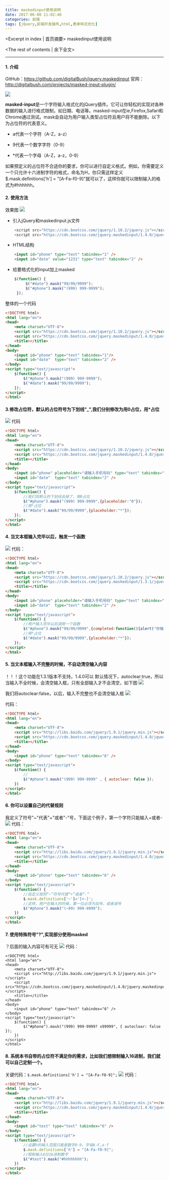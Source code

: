 ```yaml
---
title: maskedinput使用说明
date: 2017-06-08 11:02:40
categories: 前端
tags: [jQuery,前端开发插件,html,表单样式优化]
---
```

<Excerpt in index | 首页摘要> 
maskedinput使用说明
<!-- more -->
<The rest of contents | 余下全文>

-----
#### 1. 介绍
GitHub：https://github.com/digitalBush/jquery.maskedinput
官网：http://digitalbush.com/projects/masked-input-plugin/

![](maskedinput/maskedInput.png)

**masked-input**是一个字符输入格式化的jQuery插件。它可让你轻松的实现对各种数据的输入进行格式限制，如日期、电话等。masked-input在ie,Firefox,Safari和Chrome通过测试。mask会自动为用户输入类型占位符且用户将不能删除。以下为占位符的代表意义。
- a代表一个字符（A-Z，a-z）

- 9代表一个数字字符（0-9）

- *代表一个字母（A-Z，a-z，0-9）

如果预定义的占位符不合适你的要求，你可以进行自定义格式。例如，你需要定义一个只允许十六进制字符的格式，命名为H，你只需这样定义$.mask.definitions['h'] = "[A-Fa-f0-9]"就可以了，这样你就可以限制输入的格式为#hhhhhh。

#### 2. 使用方法
效果图
![](maskedinput/2.gif)
- 引入jQuery和maskedinput.js文件
```javascript
    <script src="https://cdn.bootcss.com/jquery/1.10.2/jquery.js"></script>
    <script src="https://cdn.bootcss.com/jquery.maskedinput/1.4.0/jquery.maskedinput.min.js"></script>
```
- HTML结构
```html
    <input id="phone" type="text" tabindex="1" />
    <input id="date" value="1231" type="text" tabindex="2" />
```
- 给要格式化的input加上masked
```javascript
    $(function() {
         $("#date").mask("99/99/9999");
         $("#phone").mask("(999) 999-9999");
     });
```
整体的一个代码
```html
<!DOCTYPE html>
<html lang="en">
<head>
    <meta charset="UTF-8">
    <script src="https://cdn.bootcss.com/jquery/1.10.2/jquery.js"></script>
    <script src="https://cdn.bootcss.com/jquery.maskedinput/1.4.0/jquery.maskedinput.min.js"></script>
    <title></title>
</head>
<body>
    <input id="phone" type="text" tabindex="1"/>
    <input id="date"  type="text" tabindex="2" />
</body>
<script type="text/javascript">
    $(function() {
        $("#phone").mask("(999) 999-9999");
        $("#date").mask("99/99/9999");
    });
</script>
</html>
```

#### 3.修改占位符，默认的占位符号为下划线"_",我们分别修改为用0占位，用*占位
![](maskedinput/1.gif)
代码
```html
<!DOCTYPE html>
<html lang="en">
<head>
    <meta charset="UTF-8">
    <script src="https://cdn.bootcss.com/jquery/1.10.2/jquery.js"></script>
    <script src="https://cdn.bootcss.com/jquery.maskedinput/1.4.0/jquery.maskedinput.min.js"></script>
    <title></title>
</head>
<body>
    <input id="phone" placeholder="请输入手机号码" type="text" tabindex="1"/>
    <input id="date"  type="text" tabindex="2" />
</body>
<script type="text/javascript">
    $(function() {
        //我们将默认的下划线去掉了，用0占位
        $("#phone").mask("(999) 999-9999",{placeholder:"0"});
        //用*占位
        $("#date").mask("99/99/9999",{placeholder:"*"});
    });
</script>
</html>
```

#### 4. 当文本框输入完毕以后，触发一个函数
![](maskedinput/3.gif)
代码：
```html
<!DOCTYPE html>
<html lang="en">
<head>
    <meta charset="UTF-8">
    <script src="https://cdn.bootcss.com/jquery/1.10.2/jquery.js"></script>
    <script src="https://cdn.bootcss.com/jquery.maskedinput/1.3.1/jquery.maskedinput.min.js"></script>
    <title></title>
</head>
<body>
    <input id="phone" placeholder="请输入手机号码" type="text" tabindex="1"/>
    <input id="date"  type="text" tabindex="2" />
</body>
<script type="text/javascript">
    $(function() {
        //用户输入完毕以后调用一个函数
        $("#phone").mask("99/99/9999",{completed:function(){alert("你输入的手机号是: "+this.val());}});
        //用*占位
        $("#date").mask("99/99/9999",{placeholder:"*"});
    });
</script>
</html>
```
#### 5. 当文本框输入不完整的时候，不自动清空输入内容
！！！这个功能在1.3.1版本不支持，1.4.0可以
默认情况下，autoclear:true，所以当输入不全时候，会清空输入框，只有全部输入才不会清空，如下图
![](maskedinput/4.gif)

我们将autoclear:false，以后，输入不完整也不会清空输入框
![](maskedinput/5.gif)

代码：
```html
<!DOCTYPE html>
<html lang="en">
<head>
    <meta charset="UTF-8">
    <script src="http://libs.baidu.com/jquery/1.9.1/jquery.min.js"></script>
    <script src="https://cdn.bootcss.com/jquery.maskedinput/1.4.0/jquery.maskedinput.min.js"></script>
    <title></title>
</head>
<body>
    <input id="phone" type="text" tabindex="6" />
</body>
<script type="text/javascript">
    $(function() {
        //
        $("#phone").mask("(999) 999-9999" , { autoclear: false });
    })
</script>
</html>
```
#### 6. 你可以设置自己的代替规则
我定义了符号"~"代表"+"或者"-"号，下面这个例子，第一个字符只能输入+或者-
![](maskedinput/6.gif)
代码：
```html
<!DOCTYPE html>
<html lang="en">
<head>
    <meta charset="UTF-8">
    <script src="http://libs.baidu.com/jquery/1.9.1/jquery.min.js"></script>
    <script src="https://cdn.bootcss.com/jquery.maskedinput/1.4.0/jquery.maskedinput.min.js"></script>
    <title></title>
</head>
<body>
    <input id="phone" type="text" tabindex="6" />
</body>
<script type="text/javascript">
    $(function() {
        //自定义规则“~”符号代替“+”或者“-”
        $.mask.definitions['~']='[+-]';
        //这样，用户在输入的时候，第一位必须为加号，或者减号
        $("#phone").mask("(~99) 999-9999");
    })
</script>
</html>
```

#### 7. 使用特殊符号"?",实现部分使用masked
？后面的输入内容可有可无
![](maskedinput/7.gif)
代码：
```
<!DOCTYPE html>
<html lang="en">
<head>
    <meta charset="UTF-8">
    <script src="http://libs.baidu.com/jquery/1.9.1/jquery.min.js"></script>
    <script src="https://cdn.bootcss.com/jquery.maskedinput/1.4.0/jquery.maskedinput.min.js"></script>
    <title></title>
</head>
<body>
    <input id="phone" type="text" tabindex="6" />
</body>
<script type="text/javascript">
    $(function() {
        $("#phone").mask("(999) 999-9999? x99999", { autoclear: false });
    })
</script>
</html>
```

#### 8. 系统本书自带的占位符不满足你的需求，比如我们想限制输入16进制，我们就可以自己定制一个。
关键代码：`$.mask.definitions['h'] = "[A-Fa-f0-9]";`
![](maskedinput/8.gif)
代码：
```html
<!DOCTYPE html>
<html lang="en">
<head>
    <meta charset="UTF-8">
    <script src="http://libs.baidu.com/jquery/1.9.1/jquery.min.js"></script>
    <script src="https://cdn.bootcss.com/jquery.maskedinput/1.4.0/jquery.maskedinput.min.js"></script>
    <title></title>
</head>
<body>
    <input id="test" type="text" tabindex="6" />
</body>
<script type="text/javascript">
    $(function() {
    	//设置h的输入范围只能是数字0-9，字母A-F,a-f
    	$.mask.definitions['h'] = "[A-Fa-f0-9]";
    	//限制输入8位16进制数字
        $("#test").mask("#hhhhhhhh");
    })
</script>
</html>
```